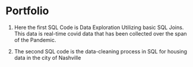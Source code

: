 # Portfolio

1. Here the first SQL Code is Data Exploration Utilizing basic SQL Joins. This data is real-time covid data that has been collected over the span of the Pandemic.

2. The second SQL code is the data-cleaning process in SQL for housing data in the city of Nashville
